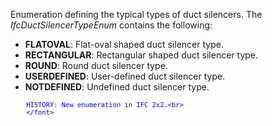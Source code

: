 Enumeration defining the typical types of duct silencers. The _IfcDuctSilencerTypeEnum_ contains the following:

* **FLATOVAL**: Flat-oval shaped duct silencer type.
* **RECTANGULAR**: Rectangular shaped duct silencer type.
* **ROUND**: Round duct silencer type.
* **USERDEFINED**: User-defined duct silencer type.
* **NOTDEFINED**: Undefined duct silencer type.

> <font color="#0000ff" size="-1">
    	HISTORY: New enumeration in IFC 2x2.<br>
    	</font>